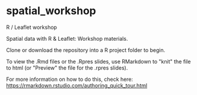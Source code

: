 # spatial_workshop
R / Leaflet workshop

Spatial data with R & Leaflet: Workshop materials.

Clone or download the repository into a R project folder to begin. 

To view the .Rmd files or the .Rpres slides, use RMarkdown to "knit" the file to html (or "Preview" the file for the .rpres slides). 

For more information on how to do this, check here: https://rmarkdown.rstudio.com/authoring_quick_tour.html


